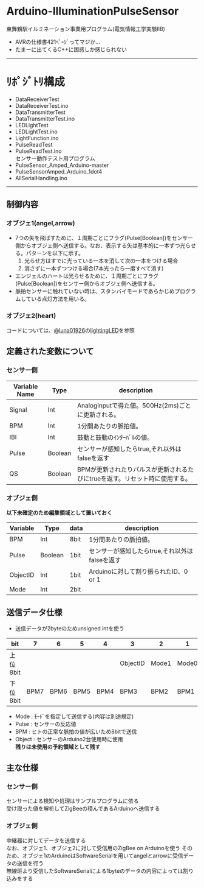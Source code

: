 # Arduino-IlluminationPulseSensor
東舞鶴駅イルミネーション事業用プログラム(電気情報工学実験ⅡB)

* AVRの仕様書421ﾍﾟｰｼﾞってマジか…
* たまーに出てくるC++に困惑しか感じられない

---

# ﾘﾎﾟｼﾞﾄﾘ構成  
* DataReceiverTest
 * DataReceiverTest.ino
* DataTransmitterTest
 * DataTransmitterTest.ino
* LEDLightTest
 * LEDLightTest.ino
 * LightFunction.ino
* PulseReadTest  
 * PulseReadTest.ino  
 センサー動作テスト用プログラム
* PulseSensor_Amped_Arduino-master
 * PulseSensorAmped_Arduino_1dot4
  * AllSerialHandling.ino

---

## 制御内容
### オブジェ1(angel,arrow)
* 7つの矢を飛ばすために、１周期ごとにフラグ(Pulse[Boolean])をセンサー側からオブジェ側へ送信する。なお、表示する矢は基本的に一本ずつ光らせる。パターンを以下に示す。
  1. 光らせ方はすでに光っている一本を消して次の一本をつける場合
  2. 消さずに一本ずつつける場合(7本光ったら一度すべて消す)
* エンジェルのハートは光らせるために、１周期ごとにフラグ(Pulse[Boolean])をセンサー側からオブジェ側へ送信する。
* 脈拍センサーに触れていない時は、スタンバイモードであらかじめプログラムしている点灯方法を用いる。

### オブジェ2(heart)
コードについては、[@luna01926](https://github.com/luna01926)の[lightingLED](https://github.com/luna01926/lightingLED)を参照

## 定義された変数について
### センサー側

Variable Name   | Type    |  description
----------------|---------|-----------------------
Signal          | Int     | AnalogInputで得た値。500Hz(2ms)ごとに更新される。
BPM             | Int     | 1分間あたりの脈拍値。
IBI             | Int     | 鼓動と鼓動のｲﾝﾀｰﾊﾞﾙの値。
Pulse           | Boolean | センサーが感知したらtrue,それ以外はfalseを返す
QS              | Boolean | BPMが更新されたりパルスが更新されるたびにtrueを返す。リセット時に使用する。

### オブジェ側  
**以下未確定のため編集領域として置いておく**  

Variable| Type    | data | description
--------|---------|------|-----------------------
BPM     | Int     | 8bit | 1分間あたりの脈拍値。
Pulse   | Boolean | 1bit | センサーが感知したらtrue,それ以外はfalseを返す
ObjectID| Int     | 1bit | Arduinoに対して割り振られたID、0 or 1
Mode    | Int     | 2bit |

## 送信データ仕様

* 送信データが2byteのためunsigned intを使う

bit       | 7 | 6 | 5 | 4 | 3 | 2 | 1 | 0 
----------|------|------|------|------|------|-------|-------|-----
上位8bit  |      |      |      |      | ObjectID | Mode1 | Mode0 | Pulse0 
下位8bit  | BPM7 | BPM6 | BPM5 | BPM4 | BPM3 | BPM2 | BPM1 | BPM0 

* Mode : ﾓｰﾄﾞを指定して送信する(内容は別途規定)
* Pulse : センサーの反応値
* BPM : ヒトの正常な脈拍の値が広いため8bitで送信
* Object : センサーのArduino2台使用時に使用  
**残りは未使用の予約領域として残す**

## 主な仕様
### センサー側  
センサーによる検知や処理はサンプルプログラムに依る  
受け取った値を解析してZigBeeの積んであるArduinoへ送信する

### オブジェ側
中継器に対してデータを送信する  
なお、オブジェ1、オブジェ2に対して受信用のZigBee on Arduinoを使う
そのため、オブジェ1のArduinoはSoftwareSerialを用いてangelとarrowに受信データの送信を行う  
無線班より受信したSoftwareSerialによる1byteのデータの内容によっては割り込みをする
